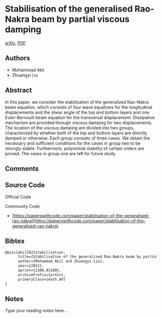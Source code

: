 
# Stabilisation of the generalised Rao-Nakra beam by partial viscous damping

[arXiv](https://arxiv.org/abs/2106.01189), [PDF](https://arxiv.org/pdf/2106.01189.pdf)

## Authors

- Mohammad Akil
- Zhuangyi Liu

## Abstract

In this paper, we consider the stabilization of the generalized Rao-Nakra beam equation, which consists of four wave equations for the longitudinal displacements and the shear angle of the top and bottom layers and one Euler-Bernoulli beam equation for the transversal displacement. Dissipative mechanism are provided through viscous damping for two displacements. The location of the viscous damping are divided into two groups, characterized by whether both of the top and bottom layers are directly damped or otherwise. Each group consists of three cases. We obtain the necessary and sufficient conditions for the cases in group two to be strongly stable. Furthermore, polynomial stability of certain orders are proved. The cases in group one are left for future study

## Comments



## Source Code

Official Code



Community Code

- [https://paperswithcode.com/paper/stabilisation-of-the-generalised-rao-nakra](https://paperswithcode.com/paper/stabilisation-of-the-generalised-rao-nakra)

## Bibtex

```tex
@misc{akil2021stabilisation,
      title={Stabilisation of the generalised Rao-Nakra beam by partial viscous damping}, 
      author={Mohammad Akil and Zhuangyi Liu},
      year={2021},
      eprint={2106.01189},
      archivePrefix={arXiv},
      primaryClass={math.AP}
}
```

## Notes

Type your reading notes here...

